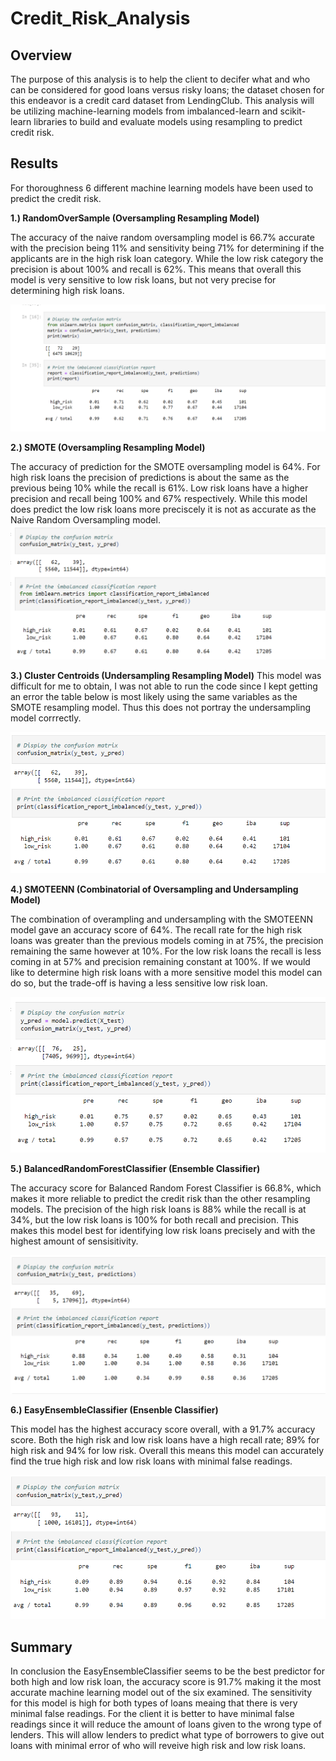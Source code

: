 # Credit_Risk_Analysis

## Overview 
The purpose of this analysis is to help the client to decifer what and who can be considered for good loans versus risky loans; the dataset chosen for this endeavor is a credit card dataset from LendingClub. This analysis will be utilizing machine-learning models from imbalanced-learn and scikit-learn libraries to build and evaluate models using resampling to predict credit risk. 

## Results 
For thoroughness 6 different machine learning models have been used to predict the credit risk.

**1.) RandomOverSample (Oversampling Resampling Model)**

The accuracy of the naive random oversampling model is 66.7% accurate with the precision being 11% and sensitivity being 71% for determining if the applicants are in the high risk loan category. While the low risk category the precision is about 100% and recall is 62%. This means that overall this model is very sensitive to low risk loans, but not very precise for determining high risk loans.

![1_CM](https://github.com/vanessaneang/Credit_Risk_Analysis/blob/main/Resources/1_CM.png)

**2.) SMOTE (Oversampling Resampling Model)**

The accuracy of prediction for the SMOTE oversampling model is 64%. For high risk loans the precision of predictions is about the same as the previous being 10% while the recall is 61%. Low risk loans have a higher precision and recall being 100% and 67% respectively. While this model does predict the low risk loans more preciscely it is not as accurate as the Naive Random Oversampling model.
![2_CM](https://github.com/vanessaneang/Credit_Risk_Analysis/blob/main/Resources/2_CM.png)

**3.) Cluster Centroids (Undersampling Resampling Model)**
This model was difficult for me to obtain, I was not able to run the code since I kept getting an error the table below is most likely using the same variables as the SMOTE resampling model. Thus this does not portray the undersampling model corrrectly.

![3_CM](https://github.com/vanessaneang/Credit_Risk_Analysis/blob/main/Resources/3_CM.png)

**4.) SMOTEENN (Combinatorial of Oversampling and Undersampling Model)**

The combination of overampling and undersampling with the SMOTEENN model gave an accuracy score of 64%. The recall rate for the high risk loans was greater than the previous models coming in at 75%, the precision remaining the same however at 10%. For the low risk loans the recall is less coming in at 57% and precision remaining constant at 100%. If we would like to determine high risk loans with a more sensitive model this model can do so, but the trade-off is having a less sensitive low risk loan.

![4_CM](https://github.com/vanessaneang/Credit_Risk_Analysis/blob/main/Resources/4_CM.png)


**5.) BalancedRandomForestClassifier (Ensemble Classifier)**

The accuracy score for Balanced Random Forest Classifier is 66.8%, which makes it more reliable to predict the credit risk than the other resampling models. The precision of the high risk loans is 88% while the recall is at 34%, but the low risk loans is 100% for both recall and precision. This makes this model best for identifying low risk loans precisely and with the highest amount of sensisitivity. 

![5_CM](https://github.com/vanessaneang/Credit_Risk_Analysis/blob/main/Resources/5_CM.png)

**6.) EasyEnsembleClassifier (Ensenble Classifier)**

This model has the highest accuracy score overall, with a 91.7% accuracy score. Both the high risk and low risk loans have a high recall rate; 89% for high risk and 94% for low risk. Overall this means this model can accurately find the true high risk and low risk loans with minimal false readings. 

![6_CM](https://github.com/vanessaneang/Credit_Risk_Analysis/blob/main/Resources/6_CM.png)


## Summary 

In conclusion the EasyEnsembleClassifier seems to be the best predictor for both high and low risk loan, the accuracy score is 91.7% making it the most accurate machine learning model out of the six examined. The sensitivity for this model is high for both types of loans meaing that there is very minimal false readings. For the client it is better to have minimal false readings since it will reduce the amount of loans given to the wrong type of lenders. This will allow lenders to predict what type of borrowers to give out loans with minimal error of who will reveive high risk and low risk loans. 
